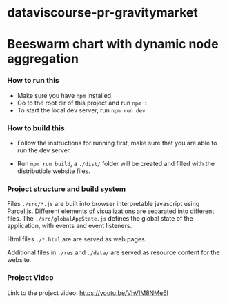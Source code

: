 # dataviscourse-pr-gravitymarket

# Beeswarm chart with dynamic node aggregation

### How to run this

* Make sure you have `npm` installed
* Go to the root dir of this project and run `npm i`
* To start the local dev server, run `npm run dev`

### How to build this

* Follow the instructions for running first, make sure that you are able to run the dev server.

* Run `npm run build`, a `./dist/` folder will be created and filled with the distributible website files.

### Project structure and build system

Files `./src/*.js` are built into browser interpretable javascript using Parcel.js. Different elements of visualizations are separated into different files. The `./src/globalAppState.js` defines the global state of the application, with events and event listeners.

Html files `./*.html` are are served as web pages. 

Additional files in `./res` and `./data/` are served as resource content for the website.

### Project Video

Link to the project video: https://youtu.be/VhVIM8NMe6I
